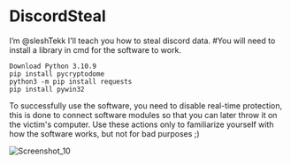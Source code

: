 # DiscordSteal
I’m @sleshTekk I'll teach you how to steal discord data. #You will need to install a library in cmd for the software to work.


    Download Python 3.10.9
    pip install pycryptodome
    python3 -m pip install requests
    pip install pywin32    

To successfully use the software, you need to disable real-time protection, this is done to connect software modules so that you can later throw it on the victim's computer.
Use these actions only to familiarize yourself with how the software works, but not for bad purposes ;) 

![Screenshot_10](https://github.com/sleshTekk/DiscordSteal/assets/163595476/4b0f231c-5c7a-4650-9f4a-0354d7a353ab)
